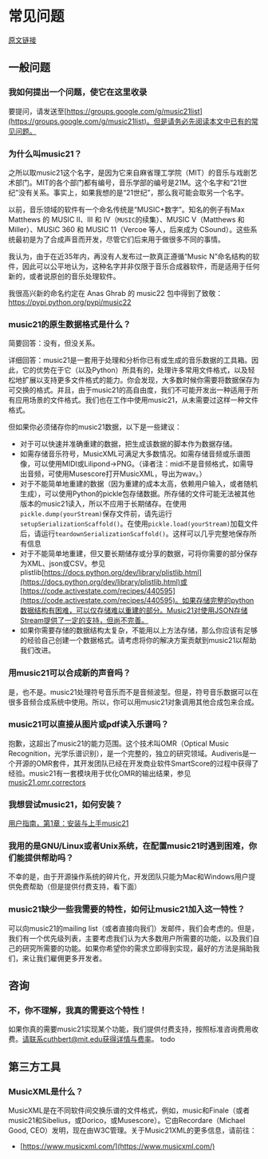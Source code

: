 # 常见问题
[原文链接](https://music21.readthedocs.io/en/latest/about/faq.html)

## 一般问题
### 我如何提出一个问题，使它在这里收录
要提问，请发送至[https://groups.google.com/g/music21list](https://groups.google.com/g/music21list)。但是请务必先阅读本文中已有的常见问题。

### 为什么叫music21？
之所以取music21这个名字，是因为它来自麻省理工学院（MIT）的音乐与戏剧艺术部门。MIT的各个部门都有编号，音乐学部的编号是21M。这个名字和“21世纪”没有关系。事实上，如果我想的是“21世纪”，那么我可能会取另一个名字。

以前，音乐领域的软件有一个命名传统是“MUSIC+数字”。知名的例子有Max Matthews 的 MUSIC II、III 和 IV（`MUSIC`的续集）、MUSIC V（Matthews 和 Miller）、MUSIC 360 和 MUSIC 11（Vercoe 等人，后来成为 CSound）。这些系统最初是为了合成声音而开发，尽管它们后来用于做很多不同的事情。

我认为，由于在近35年内，再没有人发布过一款真正遵循“Music N”命名结构的软件，因此可以公平地认为，这种名字并非仅限于音乐合成器软件，而是适用于任何新的，或者说原创的音乐处理软件。

我很高兴新的命名约定在 Anas Ghrab 的 music22 包中得到了致敬：https://pypi.python.org/pypi/music22

### music21的原生数据格式是什么？
简要回答：没有，但没关系。

详细回答：music21是一套用于处理和分析你已有或生成的音乐数据的工具箱。因此，它的优势在于它（以及Python）所具有的，处理许多常用文件格式，以及轻松地扩展以支持更多文件格式的能力。你会发现，大多数时候你需要将数据保存为可交换的格式。并且，由于music21的高自由度，我们不可能开发出一种适用于所有应用场景的文件格式。我们也在工作中使用music21，从未需要过这样一种文件格式。

但如果你必须储存你的music21数据，以下是一些建议：

- 对于可以快速并准确重建的数据，把生成该数据的脚本作为数据存储。
- 如需存储音乐符号，MusicXML可满足大多数情况。如需存储音频或乐谱图像，可以使用MIDI或Lilipond->PNG。（译者注：midi不是音频格式，如需导出音频，可使用Musescore打开MusicXML，导出为wav。）
- 对于不能简单地重建的数据（因为重建的成本太高，依赖用户输入，或者随机生成），可以使用Python的pickle包存储数据。所存储的文件可能无法被其他版本的music21读入，所以不应用于长期储存。在使用`pickle.dump(yourStream)`保存文件前，请先运行`setupSerializationScaffold()`。在使用`pickle.load(yourStream)`加载文件后，请运行`teardownSerializationScaffold()`。这样可以几乎完整地保存所有信息
- 对于不能简单地重建，但又要长期储存或分享的数据，可将你需要的部分保存为XML、json或CSV。参见plistlib[https://docs.python.org/dev/library/plistlib.html](https://docs.python.org/dev/library/plistlib.html)或[https://code.activestate.com/recipes/440595](https://code.activestate.com/recipes/440595)。如果存储完整的python数据结构有困难，可以仅存储难以重建的部分。Music21对使用JSON存储Stream提供了一定的支持，但尚不完善。
- 如果你需要存储的数据结构太复杂，不能用以上方法存储，那么你应该有足够的经验自己创建一个数据格式。请考虑将你的解决方案贡献到music21以帮助我们改进。

### 用music21可以合成新的声音吗？
是，也不是。music21处理符号音乐而不是音频波型。但是，符号音乐数据可以在很多音频合成系统中使用。所以，你可以用music21对象调用其他合成包来合成。

### music21可以直接从图片或pdf读入乐谱吗？
抱歉，这超出了music21的能力范围。这个技术叫OMR（Optical Music Recognition，光学乐谱识别），是一个完整的，独立的研究领域。Audiveris是一个开源的OMR套件，其开发团队已经在开发商业软件SmartScore的过程中获得了经验。music21有一套模块用于优化OMR的输出结果，参见[music21.omr.correctors](https://www.music21.org/music21docs/moduleReference/moduleOmrCorrectors.html#moduleomrcorrectors)

### 我想尝试music21，如何安装？
[用户指南，第1章：安装与上手music21](../userguide/1.ipynb)

### 我用的是GNU/Linux或者Unix系统，在配置music21时遇到困难，你们能提供帮助吗？
不幸的是，由于开源操作系统的碎片化，开发团队只能为Mac和Windows用户提供免费帮助（但是提供付费支持，看下面）

### music21缺少一些我需要的特性，如何让music21加入这一特性？
可以向music21的mailing list（或者直接向我们）发邮件，我们会考虑的。但是，我们有一个优先级列表，主要考虑我们认为大多数用户所需要的功能，以及我们自己的研究所需要的功能。如果你希望你的需求立即得到实现，最好的方法是捐助我们，来让我们雇佣更多开发者。

## 咨询
### 不，你不理解，我**真的**需要这个特性！
如果你真的需要music21实现某个功能，我们提供付费支持，按照标准咨询费用收费。请联系cuthbert@mit.edu获得详情与费率。
todo

## 第三方工具
### MusicXML是什么？
MusicXML是在不同软件间交换乐谱的文件格式，例如，music和Finale（或者music21和Sibelius，或Dorico，或Musescore）。它由Recordare（Michael Good, CEO）发明，现在由W3C管理。关于Music21XML的更多信息，请前往：
- [https://www.musicxml.com/](https://www.musicxml.com/)